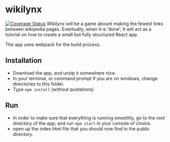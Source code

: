 # wikilynx
[![Coverage Status](https://coveralls.io/repos/github/gerbilsinspace/wikilynx/badge.svg?branch=master)](https://coveralls.io/github/gerbilsinspace/wikilynx?branch=master)
Wikilynx will be a game abount making the fewest links between wikipedia pages. Eventually, when it is 'done', It will act as a tutorial on how to create a small but fully structured React app.

The app uses webpack for the build process. 

## Installation
- Download the app, and unzip it somewhere nice.
- In your terminal, or command prompt if you are on windows, change directories to this folder.
- Type `npm install` (without quotations)

## Run
- In order to make sure that everything is running smoothly, go to the root directory of the app, and run `npm start` in your console of choice.
- open up the index.html file that you should now find in the public directory.
